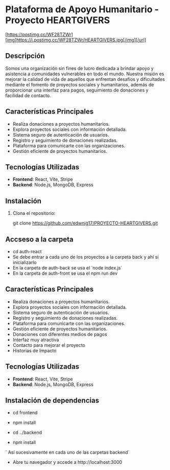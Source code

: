 # Plataforma de Apoyo Humanitario - Proyecto HEARTGIVERS

[https://postimg.cc/WF28TZWr][img]https://i.postimg.cc/WF28TZWr/HEARTGIVERS.jpg[/img][/url]

## Descripción

Somos una organización sin fines de lucro dedicada a brindar apoyo y asistencia a comunidades vulnerables en todo el mundo. Nuestra misión es mejorar la calidad de vida de aquellos que enfrentan desafíos y dificultades mediante el fomento de proyectos sociales y humanitarios, además de proporcionar una interfaz para pagos, seguimiento de donaciones y facilidad de contacto.

## Características Principales

- Realiza donaciones a proyectos humanitarios.
- Explora proyectos sociales con información detallada.
- Sistema seguro de autenticación de usuarios.
- Registro y seguimiento de donaciones realizadas.
- Plataforma para comunicarte con las organizaciones.
- Gestión eficiente de proyectos humanitarios.

## Tecnologías Utilizadas

- **Frontend**: React, Vite, Stripe
- **Backend**: Node.js, MongoDB, Express


## Instalación

1. Clona el repositorio:

   git clone https://github.com/edwnig17/PROYECTO-HEARTGIVERS.git

## Accseso a la carpeta 
- cd auth-react 
- Se debe entrar a cada uno de los proyectos a la carpeta back y ahí si inicializarlo 
- En la carpeta de auth-back se usa el ´node index.js´
- En la carpeta de auth-front se usa el npm run dev

## Características Principales

- Realiza donaciones a proyectos humanitarios.
- Explora proyectos sociales con información detallada.
- Sistema seguro de autenticación de usuarios.
- Registro y seguimiento de donaciones realizadas.
- Plataforma para comunicarte con las organizaciones.
- Gestión eficiente de proyectos humanitarios.
- Donaciones con diferentes medios de pagos
- Interfaz muy atractiva
- Contacto para mejorar el proyecto 
- Historias de Impacto


## Tecnologías Utilizadas

- **Frontend**: React, Vite, Stripe
- **Backend**: Node.js, MongoDB, Express

## Instalación de dependencias 

- cd frontend
 - npm install

- cd ../backend
- npm install

´ Así sucesivamente en cada uno de las carpetas backend´

- Abre tu navegador y accede a http://localhost:3000
